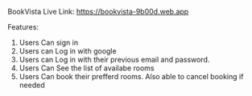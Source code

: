 BookVista
Live Link: https://bookvista-9b00d.web.app

Features: 
1. Users Can sign in 
2. Users can Log in with google
3. Users can Log in with their previous email and password.
4. Users Can See the list of availabe rooms
5. Users Can book their prefferd rooms. Also able to cancel booking if needed